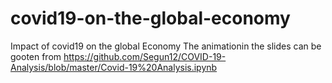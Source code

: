 # covid19-on-the-global-economy
Impact of covid19 on the global Economy
The animationin the slides can be gooten from https://github.com/Segun12/COVID-19-Analysis/blob/master/Covid-19%20Analysis.ipynb
